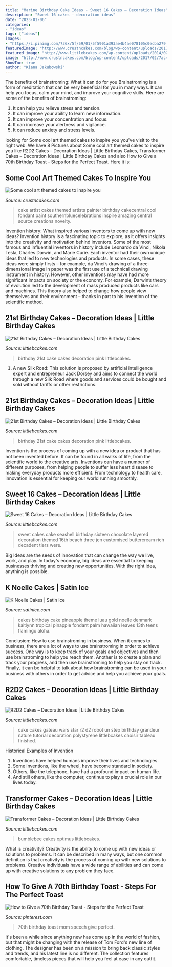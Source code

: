 ```yaml
---
title: "Marine Birthday Cake Ideas - Sweet 16 Cakes – Decoration Ideas"
description: "Sweet 16 cakes – decoration ideas"
date: "2023-01-06"
categories:
- "ideas"
tags: ["ideas"]
images:
- "https://i.pinimg.com/736x/5f/59/01/5f5901a393ae4b4ae078105c0ecba279.jpg"
featuredImage: "http://www.crustncakes.com/blog/wp-content/uploads/2017/02/7ac43f6f632649c3f91da0967e43e35d.jpg"
featured_image: "http://www.littlebcakes.com/wp-content/uploads/2014/02/Images-of-21st-Birthday-Cakes-768x1024.jpg"
image: "http://www.crustncakes.com/blog/wp-content/uploads/2017/02/7ac43f6f632649c3f91da0967e43e35d.jpg"
ShowToc: true
author: "Kiana Jakubowski"
---
```



The benefits of brainstroming: What it can do for you
Brainstroming is a form of meditation that can be very beneficial for you in many ways. It can help you focus, calm your mind, and improve your cognitive skills. Here are some of the benefits of brainstroming: 
1. It can help you relieve stress and tension.
2. It can improve your ability to learn new information.
3. It can improve your concentration and focus. 
4. It can increase your alertness and vigilance. 
5. It can reduce anxiety and stress levels.

	

		
looking for Some cool art themed cakes to inspire you you've visit to the right web. We have 8 Pictures about Some cool art themed cakes to inspire you like R2D2 Cakes – Decoration Ideas | Little Birthday Cakes, Transformer Cakes – Decoration Ideas | Little Birthday Cakes and also How to Give a 70th Birthday Toast - Steps for the Perfect Toast. Here it is:
		
    
## Some Cool Art Themed Cakes To Inspire You

<img loading=lazy src="http://www.crustncakes.com/blog/wp-content/uploads/2017/02/7ac43f6f632649c3f91da0967e43e35d.jpg" onerror="this.onerror=null;this.src='https://tse1.mm.bing.net/th?id=OIP.K4GmXeyXDSZRY6mYIyUk8wHaLH&amp;pid=15.1';" alt="Some cool art themed cakes to inspire you">

_Source: crustncakes.com_

>cake artist cakes themed artists painter birthday cakecentral cool fondant paint southernbluecelebrations inspire amazing central source creations novelty. 

	

Invention history: What inspired various inventors to come up with new ideas?
Invention history is a fascinating topic to explore, as it offers insights into the creativity and motivation behind inventors. Some of the most famous and influential inventors in history include Leonardo da Vinci, Nikola Tesla, Charles Darwin, and Marie Curie. Each inventor had their own unique ideas that led to new technologies and products. In some cases, these ideas were simply firsts – for example, da Vinci’s drawing of a three-dimensional image in paper was the first use of a technical drawing instrument in history. However, other inventions may have had more significant impacts on society or the economy. For example, Darwin’s theory of evolution led to the development of mass produced products like cars and machines. This theory also helped to change how people view themselves and their environment – thanks in part to his invention of the scientific method.

    
## 21st Birthday Cakes – Decoration Ideas | Little Birthday Cakes

<img loading=lazy src="https://www.littlebcakes.com/wp-content/uploads/2014/02/Images-of-21st-Birthday-Cakes.jpg" onerror="this.onerror=null;this.src='https://tse3.mm.bing.net/th?id=OIP.7ceUCD8BGLXEkUFyYyEfdAHaJ4&amp;pid=15.1';" alt="21st Birthday Cakes – Decoration Ideas | Little Birthday Cakes">

_Source: littlebcakes.com_

>birthday 21st cake cakes decoration pink littlebcakes. 

	

1. A new Silk Road: This solution is proposed by artificial intelligence expert and entrepreneur Jack Dorsey and aims to connect the world through a new Silk Road where goods and services could be bought and sold without tariffs or other restrictions.

    
## 21st Birthday Cakes – Decoration Ideas | Little Birthday Cakes

<img loading=lazy src="http://www.littlebcakes.com/wp-content/uploads/2014/02/Images-of-21st-Birthday-Cakes-768x1024.jpg" onerror="this.onerror=null;this.src='https://tse1.mm.bing.net/th?id=OIP.JcL9Uv2HdGwtqFyssu1glgHaJ4&amp;pid=15.1';" alt="21st Birthday Cakes – Decoration Ideas | Little Birthday Cakes">

_Source: littlebcakes.com_

>birthday 21st cake cakes decoration pink littlebcakes. 

	

Invention is the process of coming up with a new idea or product that has not been invented before. It can be found in all walks of life, from the scientific world to the creative arts. Inventions can have a number of different purposes, from helping people to suffer less heart disease to making everyday products more efficient. From technology to health care, innovation is essential for keeping our world running smoothly.

    
## Sweet 16 Cakes – Decoration Ideas | Little Birthday Cakes

<img loading=lazy src="http://www.littlebcakes.com/wp-content/uploads/2014/02/Sweet-16-Cakes-Ideas.jpg" onerror="this.onerror=null;this.src='https://tse2.mm.bing.net/th?id=OIP.Qhg5BdUPRfx7ZYJqtAjxWgHaLI&amp;pid=15.1';" alt="Sweet 16 Cakes – Decoration Ideas | Little Birthday Cakes">

_Source: littlebcakes.com_

>sweet cakes cake seashell birthday sixteen chocolate layered decoration themed 16th beach three jen customised buttercream rich decadent tiers were. 

	

Big Ideas are the seeds of innovation that can change the way we live, work, and play. In today's economy, big ideas are essential to keeping businesses thriving and creating new opportunities. With the right idea, anything is possible.

    
## K Noelle Cakes | Satin Ice

<img loading=lazy src="https://s3.amazonaws.com/satin-ice-website/gallery/Kaitlynn-Denmark-K-Noelle-Cakes-Birthday-Baby-8.jpg?mtime=20170901152106" onerror="this.onerror=null;this.src='https://tse1.mm.bing.net/th?id=OIP.u7dFGnTMSXyW_2F3ISAIYAHaLH&amp;pid=15.1';" alt="K Noelle Cakes | Satin Ice">

_Source: satinice.com_

>cakes birthday cake pineapple theme luau gold noelle denmark kaitlynn tropical pinapple fondant palm hawaiian leaves 13th teens flamingo aloha. 

	

Conclusion: How to use brainstroming in business.
When it comes to business, there are a lot of ways to use brainstroming in order to achieve success. One way is to keep track of your goals and objectives and then use brainstroming to help you reach them. Another is to create a plan and track your progress, and then use brainstroming to help you stay on track. Finally, it can be helpful to talk about how brainstroming can be used in your business with others in order to get advice and help you achieve your goals.

    
## R2D2 Cakes – Decoration Ideas | Little Birthday Cakes

<img loading=lazy src="https://www.littlebcakes.com/wp-content/uploads/2014/01/R2D2-Cake.jpg" onerror="this.onerror=null;this.src='https://tse1.mm.bing.net/th?id=OIP.5eLXqiH1rwqq4-cKggSt-AHaJ7&amp;pid=15.1';" alt="R2D2 Cakes – Decoration Ideas | Little Birthday Cakes">

_Source: littlebcakes.com_

>cake cakes gateau wars star r2 d2 robot un step birthday grandeur nature tutorial decoration polystyrene littlebcakes choisir tableau finished. 

	

Historical Examples of Invention
1. Inventions have helped humans improve their lives and technologies. 
2. Some inventions, like the wheel, have become standard in society. 
3. Others, like the telephone, have had a profound impact on human life. 
4. And still others, like the computer, continue to play a crucial role in our lives today.

    
## Transformer Cakes – Decoration Ideas | Little Birthday Cakes

<img loading=lazy src="https://www.littlebcakes.com/wp-content/uploads/2014/01/Transformers-Bumblebee-Cake.jpg" onerror="this.onerror=null;this.src='https://tse4.mm.bing.net/th?id=OIP.GEli4pDwXEcfYjb302mbVgHaJ2&amp;pid=15.1';" alt="Transformer Cakes – Decoration Ideas | Little Birthday Cakes">

_Source: littlebcakes.com_

>bumblebee cakes optimus littlebcakes. 

	

What is creativity?
Creativity is the ability to come up with new ideas or solutions to problems. It can be described in many ways, but one common definition is that creativity is the process of coming up with new solutions to problems. Creative individuals have a wide range of abilities and can come up with creative solutions to any problem they face.

    
## How To Give A 70th Birthday Toast - Steps For The Perfect Toast

<img loading=lazy src="https://i.pinimg.com/736x/5f/59/01/5f5901a393ae4b4ae078105c0ecba279.jpg" onerror="this.onerror=null;this.src='https://tse3.mm.bing.net/th?id=OIP.zZ6016HkFjVdpSn67yCqtwHaLG&amp;pid=15.1';" alt="How to Give a 70th Birthday Toast - Steps for the Perfect Toast">

_Source: pinterest.com_

>70th birthday toast mom speech give perfect. 

	

It's been a while since anything new has come up in the world of fashion, but that might be changing with the release of Tom Ford's new line of clothing. The designer has been on a mission to bring back classic styles and trends, and his latest line is no different. The collection features comfortable, timeless pieces that will help you feel at ease in any outfit.

